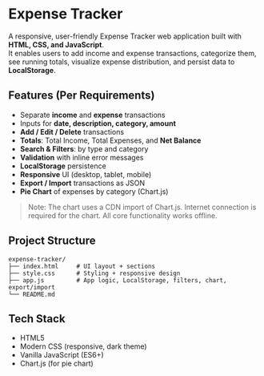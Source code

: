 # Expense Tracker

A responsive, user-friendly Expense Tracker web application built with **HTML, CSS, and JavaScript**.  
It enables users to add income and expense transactions, categorize them, see running totals, visualize expense distribution, and persist data to **LocalStorage**.

## Features (Per Requirements)
- Separate **income** and **expense** transactions
- Inputs for **date, description, category, amount**
- **Add / Edit / Delete** transactions
- **Totals**: Total Income, Total Expenses, and **Net Balance**
- **Search & Filters**: by type and category
- **Validation** with inline error messages
- **LocalStorage** persistence
- **Responsive** UI (desktop, tablet, mobile)
- **Export / Import** transactions as JSON
- **Pie Chart** of expenses by category (Chart.js)

> Note: The chart uses a CDN import of Chart.js. Internet connection is required for the chart. All core functionality works offline.

## Project Structure
```
expense-tracker/
├── index.html     # UI layout + sections
├── style.css      # Styling + responsive design
├── app.js         # App logic, LocalStorage, filters, chart, export/import
└── README.md
```

## Tech Stack
- HTML5
- Modern CSS (responsive, dark theme)
- Vanilla JavaScript (ES6+)
- Chart.js (for pie chart)
